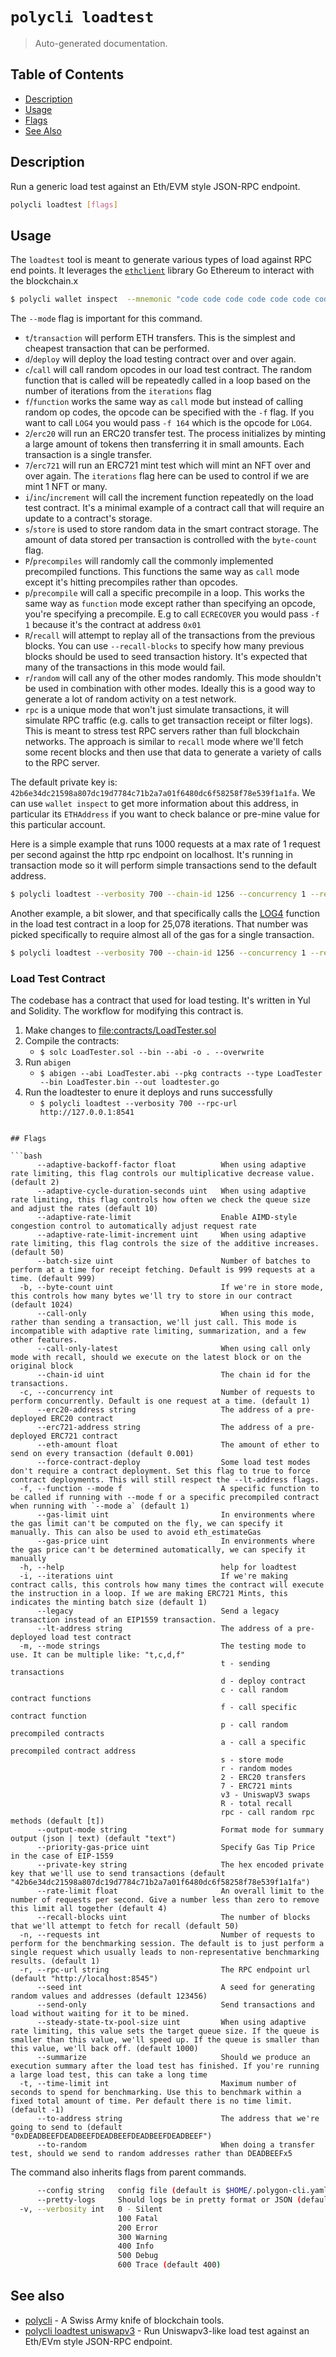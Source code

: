 # `polycli loadtest`

> Auto-generated documentation.

## Table of Contents

- [Description](#description)
- [Usage](#usage)
- [Flags](#flags)
- [See Also](#see-also)

## Description

Run a generic load test against an Eth/EVM style JSON-RPC endpoint.

```bash
polycli loadtest [flags]
```

## Usage

The `loadtest` tool is meant to generate various types of load against RPC end points. It leverages the [`ethclient`](https://pkg.go.dev/github.com/ethereum/go-ethereum/ethclient) library Go Ethereum to interact with the blockchain.x

```bash
$ polycli wallet inspect  --mnemonic "code code code code code code code code code code code quality" --addresses 1
```

The `--mode` flag is important for this command.

- `t`/`transaction` will perform ETH transfers. This is the simplest
  and cheapest transaction that can be performed.
- `d`/`deploy` will deploy the load testing contract over and over
  again.
- `c`/`call` will call random opcodes in our load test contract. The
  random function that is called will be repeatedly called in a loop
  based on the number of iterations from the `iterations` flag
- `f`/`function` works the same way as `call` mode but instead of
  calling random op codes, the opcode can be specified with the `-f`
  flag. If you want to call `LOG4` you would pass `-f 164` which is
  the opcode for `LOG4`.
- `2`/`erc20` will run an ERC20 transfer test. The process initializes
  by minting a large amount of tokens then transferring it in small
  amounts. Each transaction is a single transfer.
- `7`/`erc721` will run an ERC721 mint test which will mint an NFT
  over and over again. The `iterations` flag here can be used to
  control if we are mint 1 NFT or many.
- `i`/`inc`/`increment` will call the increment function repeatedly on
  the load test contract. It's a minimal example of a contract call
  that will require an update to a contract's storage.
- `s`/`store` is used to store random data in the smart contract
  storage. The amount of data stored per transaction is controlled
  with the `byte-count` flag.
- `P`/`precompiles` will randomly call the commonly implemented
  precompiled functions. This functions the same way as `call` mode
  except it's hitting precompiles rather than opcodes.
- `p`/`precompile` will call a specific precompile in a loop. This
  works the same way as `function` mode except rather than specifying
  an opcode, you're specifying a precompile. E.g to call `ECRECOVER`
  you would pass `-f 1` because it's the contract at address `0x01`
- `R`/`recall` will attempt to replay all of the transactions from the
  previous blocks. You can use `--recall-blocks` to specify how many
  previous blocks should be used to seed transaction history. It's
  expected that many of the transactions in this mode would fail.
- `r`/`random` will call any of the other modes randomly. This mode
  shouldn't be used in combination with other modes. Ideally this is a
  good way to generate a lot of random activity on a test network.
- `rpc` is a unique mode that won't just simulate transactions, it
  will simulate RPC traffic (e.g. calls to get transaction receipt or
  filter logs). This is meant to stress test RPC servers rather than
  full blockchain networks. The approach is similar to `recall` mode
  where we'll fetch some recent blocks and then use that data to
  generate a variety of calls to the RPC server.

The default private key is: `42b6e34dc21598a807dc19d7784c71b2a7a01f6480dc6f58258f78e539f1a1fa`. We can use `wallet inspect` to get more information about this address, in particular its `ETHAddress` if you want to check balance or pre-mine value for this particular account.

Here is a simple example that runs 1000 requests at a max rate of 1 request per second against the http rpc endpoint on localhost. It's running in transaction mode so it will perform simple transactions send to the default address.

```bash
$ polycli loadtest --verbosity 700 --chain-id 1256 --concurrency 1 --requests 1000 --rate-limit 1 --mode t --rpc-url http://localhost:8888
```

Another example, a bit slower, and that specifically calls the [LOG4](https://www.evm.codes/#a4) function in the load test contract in a loop for 25,078 iterations. That number was picked specifically to require almost all of the gas for a single transaction.

```bash
$ polycli loadtest --verbosity 700 --chain-id 1256 --concurrency 1 --requests 50 --rate-limit 0.5  --mode f --function 164 --iterations 25078 --rpc-url http://private.validator-001.devnet02.pos-v3.polygon.private:8545
```

### Load Test Contract

The codebase has a contract that used for load testing. It's written in Yul and Solidity. The workflow for modifying this contract is.

1. Make changes to <file:contracts/LoadTester.sol>
2. Compile the contracts:
   - `$ solc LoadTester.sol --bin --abi -o . --overwrite`
3. Run `abigen`
   - `$ abigen --abi LoadTester.abi --pkg contracts --type LoadTester --bin LoadTester.bin --out loadtester.go`
4. Run the loadtester to enure it deploys and runs successfully
   - `$ polycli loadtest --verbosity 700 --rpc-url http://127.0.0.1:8541`

```

## Flags

```bash
      --adaptive-backoff-factor float          When using adaptive rate limiting, this flag controls our multiplicative decrease value. (default 2)
      --adaptive-cycle-duration-seconds uint   When using adaptive rate limiting, this flag controls how often we check the queue size and adjust the rates (default 10)
      --adaptive-rate-limit                    Enable AIMD-style congestion control to automatically adjust request rate
      --adaptive-rate-limit-increment uint     When using adaptive rate limiting, this flag controls the size of the additive increases. (default 50)
      --batch-size uint                        Number of batches to perform at a time for receipt fetching. Default is 999 requests at a time. (default 999)
  -b, --byte-count uint                        If we're in store mode, this controls how many bytes we'll try to store in our contract (default 1024)
      --call-only                              When using this mode, rather than sending a transaction, we'll just call. This mode is incompatible with adaptive rate limiting, summarization, and a few other features.
      --call-only-latest                       When using call only mode with recall, should we execute on the latest block or on the original block
      --chain-id uint                          The chain id for the transactions.
  -c, --concurrency int                        Number of requests to perform concurrently. Default is one request at a time. (default 1)
      --erc20-address string                   The address of a pre-deployed ERC20 contract
      --erc721-address string                  The address of a pre-deployed ERC721 contract
      --eth-amount float                       The amount of ether to send on every transaction (default 0.001)
      --force-contract-deploy                  Some load test modes don't require a contract deployment. Set this flag to true to force contract deployments. This will still respect the --lt-address flags.
  -f, --function --mode f                      A specific function to be called if running with --mode f or a specific precompiled contract when running with `--mode a` (default 1)
      --gas-limit uint                         In environments where the gas limit can't be computed on the fly, we can specify it manually. This can also be used to avoid eth_estimateGas
      --gas-price uint                         In environments where the gas price can't be determined automatically, we can specify it manually
  -h, --help                                   help for loadtest
  -i, --iterations uint                        If we're making contract calls, this controls how many times the contract will execute the instruction in a loop. If we are making ERC721 Mints, this indicates the minting batch size (default 1)
      --legacy                                 Send a legacy transaction instead of an EIP1559 transaction.
      --lt-address string                      The address of a pre-deployed load test contract
  -m, --mode strings                           The testing mode to use. It can be multiple like: "t,c,d,f"
                                               t - sending transactions
                                               d - deploy contract
                                               c - call random contract functions
                                               f - call specific contract function
                                               p - call random precompiled contracts
                                               a - call a specific precompiled contract address
                                               s - store mode
                                               r - random modes
                                               2 - ERC20 transfers
                                               7 - ERC721 mints
                                               v3 - UniswapV3 swaps
                                               R - total recall
                                               rpc - call random rpc methods (default [t])
      --output-mode string                     Format mode for summary output (json | text) (default "text")
      --priority-gas-price uint                Specify Gas Tip Price in the case of EIP-1559
      --private-key string                     The hex encoded private key that we'll use to send transactions (default "42b6e34dc21598a807dc19d7784c71b2a7a01f6480dc6f58258f78e539f1a1fa")
      --rate-limit float                       An overall limit to the number of requests per second. Give a number less than zero to remove this limit all together (default 4)
      --recall-blocks uint                     The number of blocks that we'll attempt to fetch for recall (default 50)
  -n, --requests int                           Number of requests to perform for the benchmarking session. The default is to just perform a single request which usually leads to non-representative benchmarking results. (default 1)
  -r, --rpc-url string                         The RPC endpoint url (default "http://localhost:8545")
      --seed int                               A seed for generating random values and addresses (default 123456)
      --send-only                              Send transactions and load without waiting for it to be mined.
      --steady-state-tx-pool-size uint         When using adaptive rate limiting, this value sets the target queue size. If the queue is smaller than this value, we'll speed up. If the queue is smaller than this value, we'll back off. (default 1000)
      --summarize                              Should we produce an execution summary after the load test has finished. If you're running a large load test, this can take a long time
  -t, --time-limit int                         Maximum number of seconds to spend for benchmarking. Use this to benchmark within a fixed total amount of time. Per default there is no time limit. (default -1)
      --to-address string                      The address that we're going to send to (default "0xDEADBEEFDEADBEEFDEADBEEFDEADBEEFDEADBEEF")
      --to-random                              When doing a transfer test, should we send to random addresses rather than DEADBEEFx5
```

The command also inherits flags from parent commands.

```bash
      --config string   config file (default is $HOME/.polygon-cli.yaml)
      --pretty-logs     Should logs be in pretty format or JSON (default true)
  -v, --verbosity int   0 - Silent
                        100 Fatal
                        200 Error
                        300 Warning
                        400 Info
                        500 Debug
                        600 Trace (default 400)
```

## See also

- [polycli](polycli.md) - A Swiss Army knife of blockchain tools.
- [polycli loadtest uniswapv3](polycli_loadtest_uniswapv3.md) - Run Uniswapv3-like load test against an Eth/EVm style JSON-RPC endpoint.

